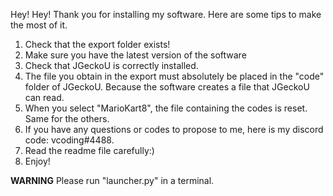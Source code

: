 Hey! Hey!
Thank you for installing my software.
Here are some tips to make the most of it.
1) Check that the export folder exists!
2) Make sure you have the latest version of the software
3) Check that JGeckoU is correctly installed.
4) The file you obtain in the export must absolutely be placed in the "code" folder of JGeckoU. Because the software creates a file that JGeckoU can read.
5) When you select "MarioKart8", the file containing the codes is reset. Same for the others.
6) If you have any questions or codes to propose to me, here is my discord code: vcoding#4488.
7) Read the readme file carefully:)
8) Enjoy!

**WARNING**
Please run "launcher.py" in a terminal.
